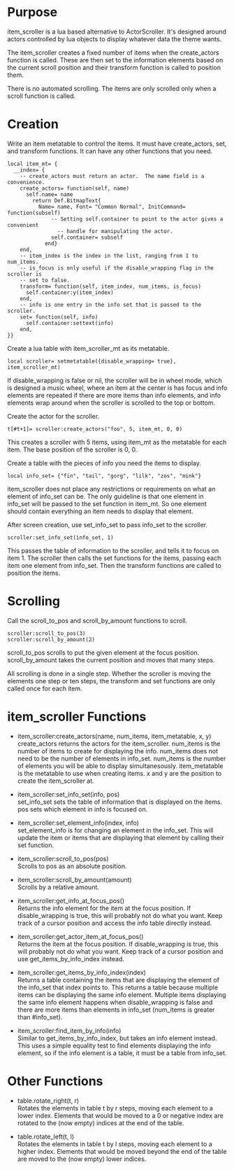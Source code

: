 # Purpose

item_scroller is a lua based alternative to ActorScroller.  It's designed
around actors controlled by lua objects to display whatever data the theme
wants.

The item_scroller creates a fixed number of items when the create_actors
function is called.  These are then set to the information elements based on
the current scroll position and their transform function is called to
position them.

There is no automated scrolling.  The items are only scrolled only when a
scroll function is called.

# Creation

Write an item metatable to control the items.  It must have create_actors,
set, and transform functions.  It can have any other functions that you need.
```
local item_mt= {
  __index= {
	-- create_actors must return an actor.  The name field is a convenience.
	create_actors= function(self, name)
	  self.name= name
		return Def.BitmapText{
		  Name= name, Font= "Common Normal", InitCommand= function(subself)
			  -- Setting self.container to point to the actor gives a convenient
				-- handle for manipulating the actor.
			  self.container= subself
			end}
	end,
	-- item_index is the index in the list, ranging from 1 to num_items.
	-- is_focus is only useful if the disable_wrapping flag in the scroller is
	-- set to false.
	transform= function(self, item_index, num_items, is_focus)
	  self.container:y(item_index)
	end,
	-- info is one entry in the info set that is passed to the scroller.
	set= function(self, info)
	  self.container:settext(info)
	end,
}}
```

Create a lua table with item_scroller_mt as its metatable.
```
local scroller= setmetatable({disable_wrapping= true}, item_scroller_mt)
```
If disable_wrapping is false or nil, the scroller will be in wheel mode,
which is designed a music wheel, where an item at the center is has focus and
info elements are repeated if there are more items than info elements, and
info elements wrap around when the scroller is scrolled to the top or bottom.

Create the actor for the scroller.
```
t[#t+1]= scroller:create_actors("foo", 5, item_mt, 0, 0)
```
This creates a scroller with 5 items, using item_mt as the metatable for each
item.  The base position of the scroller is 0, 0.

Create a table with the pieces of info you need the items to display.
```
local info_set= {"fin", "tail", "gorg", "lilk", "zos", "mink"}
```
item_scroller does not place any restrictions or requirements on what an
element of info_set can be.  The only guideline is that one element in
info_set will be passed to the set function in item_mt.  So one element
should contain everything an item needs to display that element.

After screen creation, use set_info_set to pass info_set to the scroller.
```
scroller:set_info_set(info_set, 1)
```
This passes the table of information to the scroller, and tells it to focus
on item 1.  The scroller then calls the set functions for the items, passing
each item one element from info_set.  Then the transform functions are called
to position the items.


# Scrolling

Call the scroll_to_pos and scroll_by_amount functions to scroll.
```
scroller:scroll_to_pos(3)
scroller:scroll_by_amount(2)
```
scroll_to_pos scrolls to put the given element at the focus position.
scroll_by_amount takes the current position and moves that many steps.

All scrolling is done in a single step.  Whether the scroller is moving the
elements one step or ten steps, the transform and set functions are only
called once for each item.


# item_scroller Functions

* item_scroller:create_actors(name, num_items, item_metatable, x, y)  
create_actors returns the actors for the item_scroller.  num_items is the
number of items to create for displaying the info.  num_items does not need
to be the number of elements in info_set.  num_items is the number of
elements you will be able to display simultanesously.  item_metatable is the
metatable to use when creating items.  x and y are the position to create the
item_scroller at.

* item_scroller:set_info_set(info, pos)  
set_info_set sets the table of information that is displayed on the items.
pos sets which element in info is focused on.

* item_scroller:set_element_info(index, info)  
set_element_info is for changing an element in the info_set.  This will
update the item or items that are displaying that element by calling their
set function.

* item_scroller:scroll_to_pos(pos)  
Scrolls to pos as an absolute position.

* item_scroller:scroll_by_amount(amount)  
Scrolls by a relative amount.

* item_scroller:get_info_at_focus_pos()  
Returns the info element for the item at the focus position.
If disable_wrapping is true, this will probably not do what you want.  Keep
track of a cursor position and access the info table directly instead.

* item_scroller:get_actor_item_at_focus_pos()  
Returns the item at the focus position.
If disable_wrapping is true, this will probably not do what you want.  Keep
track of a cursor position and use get_items_by_info_index instead.

* item_scroller:get_items_by_info_index(index)  
Returns a table containing the items that are displaying the element of the
info_set that index points to.  This returns a table because multiple items
can be displaying the same info element.  Multiple items displaying the same
info element happens when disable_wrapping is false and there are more items
than elements in info_set (num_items is greater than #info_set).

* item_scroller:find_item_by_info(info)  
Similar to get_items_by_info_index, but takes an info element instead.  This
uses a simple equality test to find elements displaying the info element, so
if the info element is a table, it must be a table from info_set.


# Other Functions

* table.rotate_right(t, r)  
Rotates the elements in table t by r steps, moving each element to a lower
index.  Elements that would be moved to a 0 or negative index are rotated to
the (now empty) indices at the end of the table.

* table.rotate_left(t, l)  
Rotates the elements in table t by l steps, moving each element to a higher
index.  Elements that would be moved beyond the end of the table are moved to
the (now empty) lower indices.
